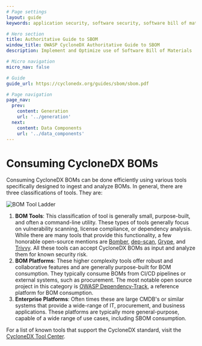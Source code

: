 ```yaml
---
# Page settings
layout: guide
keywords: application security, software security, software bill of material, SBOM, BOM, open source, supply chain, specification, spdx, license, package url, purl, cpe

# Hero section
title: Authoritative Guide to SBOM
window_title: OWASP CycloneDX Authoritative Guide to SBOM
description: Implement and Optimize use of Software Bill of Materials

# Micro navigation
micro_nav: false

# Guide
guide_url: https://cyclonedx.org/guides/sbom/sbom.pdf

# Page navigation
page_nav:
  prev:
    content: Generation
    url: '../generation'
  next:
    content: Data Components
    url: '../data_components'
---
```


# Consuming CycloneDX BOMs
Consuming CycloneDX BOMs can be done efficiently using various tools specifically designed to ingest and analyze BOMs.
In general, there are three classifications of tools. They are:

![BOM Tool Ladder](../../../theme/assets/images/guides/SBOM/bom-tool-ladder.svg)

1. **BOM Tools**: This classification of tool is generally small, purpose-built, and often a command-line utility. These types of tools generally focus on vulnerability scanning, license compliance, or dependency analysis. While there are many tools that provide this functionality, a few honorable open-source mentions are [Bomber](https://github.com/devops-kung-fu/bomber), [dep-scan](https://github.com/AppThreat/dep-scan), [Grype](https://github.com/anchore/grype), and [Trivvy](https://trivy.dev/). All these tools can accept CycloneDX BOMs as input and analyze them for known security risk.
2. **BOM Platforms**: These higher complexity tools offer robust and collaborative features and are generally purpose-built for BOM consumption. They typically consume BOMs from CI/CD pipelines or external systems, such as procurement. The most notable open source project in this category is [OWASP Dependency-Track](https://dependencytrack.org/), a reference platform for BOM consumption.
3. **Enterprise Platforms**: Often times these are large CMDB's or similar systems that provide a wide-range of IT, procurement, and business applications. These platforms are typically more general-purpose, capable of a wide range of use cases, including SBOM consumption.

For a list of known tools that support the CycloneDX standard, visit the [CycloneDX Tool Center](https://cyclonedx.org/tool-center/).

<div style="page-break-after: always; visibility: hidden">
\newpage
</div>